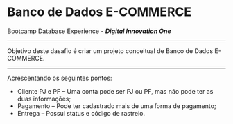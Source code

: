 # Banco de Dados E-COMMERCE
 Bootcamp Database Experience - **_Digital Innovation One_**
 ___
 Objetivo deste dasafio é criar um projeto conceitual de Banco de Dados E-COMMERCE.
 ___
Acrescentando os seguintes pontos:
* Cliente PJ e PF – Uma conta pode ser PJ ou PF, mas não pode ter as duas informações;
* Pagamento – Pode ter cadastrado mais de uma forma de pagamento;
* Entrega – Possui status e código de rastreio.
